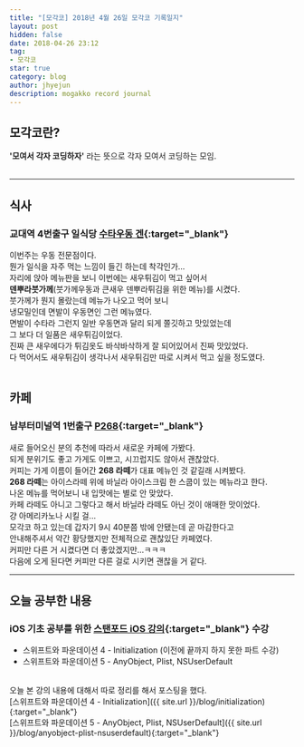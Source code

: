 ```yaml
---
title: "[모각코] 2018년 4월 26일 모각코 기록일지"
layout: post
hidden: false
date: 2018-04-26 23:12
tag:
- 모각코
star: true
category: blog
author: jhyejun
description: mogakko record journal
---
```


## **모각코란?**
**'모여서 각자 코딩하자'** 라는 뜻으로 각자 모여서 코딩하는 모임.<br>
<br>

---

## **식사**
### 교대역 4번출구 일식당 **[수타우동 겐](https://store.naver.com/restaurants/detail?id=37797212){:target="_blank"}**<br>
이번주는 우동 전문점이다.<br>
뭔가 일식을 자주 먹는 느낌이 들긴 하는데 착각인가...<br>
자리에 앉아 메뉴판을 보니 이번에는 새우튀김이 먹고 싶어서<br>
**덴뿌라붓가께**(붓가께우동과 큰새우 덴뿌라튀김을 위한 메뉴)를 시켰다.<br>
붓가께가 뭔지 몰랐는데 메뉴가 나오고 먹어 보니<br>
냉모밀인데 면발이 우동면인 그런 메뉴였다.<br>
면발이 수타라 그런지 일반 우동면과 달리 되게 쫄깃하고 맛있었는데<br>
그 보다 더 일품은 새우튀김이었다.<br>
진짜 큰 새우에다가 튀김옷도 바삭바삭하게 잘 되어있어서 진짜 맛있었다.<br>
다 먹어서도 새우튀김이 생각나서 새우튀김만 따로 시켜서 먹고 싶을 정도였다.<br>
<br>

## **카페**
### 남부터미널역 1번출구 **[P268](https://store.naver.com/restaurants/detail?entry=plt&id=635105985&query=P268){:target="_blank"}**
새로 들어오신 분의 추천에 따라서 새로운 카페에 가봤다.<br>
되게 분위기도 좋고 가게도 이쁘고, 시끄럽지도 않아서 괜찮았다.<br>
커피는 가게 이름이 들어간 **268 라떼**가 대표 메뉴인 것 같길래 시켜봤다.<br>
**268 라떼**는 아이스라떼 위에 바닐라 아이스크림 한 스쿱이 있는 메뉴라고 한다.<br>
나온 메뉴를 먹어보니 내 입맛에는 별로 안 맞았다.<br>
카페 라떼도 아니고 그렇다고 해서 바닐라 라떼도 아닌 것이 애매한 맛이었다.<br>
걍 아메리카노나 시킬 걸...<br>
모각코 하고 있는데 갑자기 9시 40분쯤 밖에 안됐는데 곧 마감한다고<br>
안내해주셔서 약간 황당했지만 전체적으로 괜찮있단 카페였다.<br>
커피만 다른 거 시켰다면 더 좋았겠지만...ㅋㅋㅋ<br>
다음에 오게 된다면 커피만 다른 걸로 시키면 괜찮을 거 같다.<br>

---

## **오늘 공부한 내용**
### iOS 기초 공부를 위한 **[스탠포드 iOS 강의](https://www.inflearn.com/course/stanford-ios-한글자막-강의/){:target="_blank"}** 수강
- 스위프트와 파운데이션 4 - Initialization (이전에 끝까지 하지 못한 파트 수강)
- 스위프트와 파운데이션 5 - AnyObject, Plist, NSUserDefault

<br>
오늘 본 강의 내용에 대해서 따로 정리를 해서 포스팅을 했다.<br>
[스위프트와 파운데이션 4 - Initialization]({{ site.url }}/blog/initialization){:target="_blank"}<br>
[스위프트와 파운데이션 5 - AnyObject, Plist, NSUserDefault]({{ site.url }}/blog/anyobject-plist-nsuserdefault){:target="_blank"}<br>